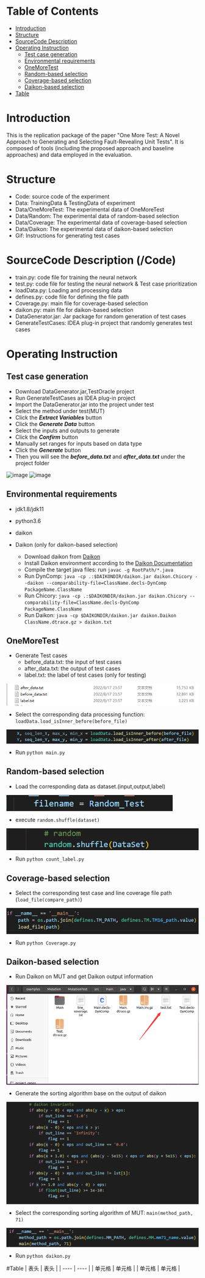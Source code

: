 # Table of Contents
- [Introduction](#introduction) 
- [Structure](#structure)
- [SourceCode Description](#sourcecode-description-code)
- [Operating Instruction](#operating-instruction)
    - [Test case generation](#test-case-generation)
    - [Environmental requirements](#environmental-requirements)
    - [OneMoreTest](#deeporacle)
    - [Random-based selection](#random-based-selection)
    - [Coverage-based selection](#coverage-based-selection)
    - [Daikon-based selection](#daikon-based-selection)
- [Table](#Table)
# Introduction
This is the replication package of the paper "One More Test: A Novel Approach to Generating and Selecting Fault-Revealing Unit Tests". It is composed of tools (including the proposed approach and baseline approaches) and data employed in the evaluation.

# Structure
- Code: source code of the experiment
- Data: TrainingData & TestingData of experiment
- Data/OneMoreTest: The experimental data of OneMoreTest
- Data/Random: The experimental data of random-based selection
- Data/Coverage: The experimental data of coverage-based selection
- Data/Daikon: The experimental data of daikon-based selection
- Gif: Instructions for generating test cases

# SourceCode Description (/Code)
- train.py: code file for training the neural network
- test.py: code file for testing the neural network & Test case prioritization
- loadData.py: Loading and processing data
- defines.py: code file for defining the file path
- Coverage.py: main file for coverage-based selection
- daikon.py: main file for daikon-based selection
- DataGenerator.jar: Jar package for random generation of test cases
- GenerateTestCases: IDEA plug-in project that randomly generates test cases

# Operating Instruction
## Test case generation
- Download DataGenerator.jar,TestOracle project
- Run GenerateTestCases as IDEA plug-in project
- Import the DataGenerator.jar into the project under test
- Select the method under test(MUT)
- Click the ***Extract Variables*** button
- Click the ***Generate Data*** button
- Select the inputs and outputs to generate
- Click the ***Confirm*** button
- Manually set ranges for inputs based on data type
- Click the ***Generate*** button
- Then you will see the ***before_data.txt*** and ***after_data.txt*** under the project folder

![image](https://github.com/OneMoreTest/OneMoreTest/blob/main/Gif/generateString.gif)
![image](https://github.com/OneMoreTest/OneMoreTest/blob/main/Gif/generateDouble.gif)

## Environmental requirements
- jdk1.8/jdk11
- python3.6
- daikon

- Daikon (only for daikon-based selection)
    - Download daikon from [Daikon](http://plse.cs.washington.edu/daikon/download/)
    - Install Daikon environment according to the [Daikon Documentation](http://plse.cs.washington.edu/daikon/download/doc/daikon.html#Installing-Daikon)
    - Compile the target java files: run ```javac -g RootPath/*.java```
    - Run DynComp: ```java -cp .:$DAIKONDIR/daikon.jar daikon.Chicory --daikon --comparability-file=ClassName.decls-DynComp PackageName.ClassName```
    - Run Chicory: ```java -cp .:$DAIKONDIR/daikon.jar daikon.Chicory --comparability-file=ClassName.decls-DynComp PackageName.ClassName```
    - Run Daikon: ```java -cp $DAIKONDIR/daikon.jar daikon.Daikon ClassName.dtrace.gz > daikon.txt```

## OneMoreTest
- Generate Test cases
    - before_data.txt: the input of test cases
    - after_data.txt: the output of test cases
    - label.txt: the label of test cases (only for testing)
<img src='./Fig/Data.jpg' align=center />

- Select the corresponding data processing function: ``` loadData.load_isInner_before(before_file)```
<img src='./Fig/LoadData.png' align=center />

- Run ```python main.py```

## Random-based selection
- Load the corresponding data as dataset.(input,output,label)
<img src='./Fig/RandomTest.jpg' align=center />

- execute ```random.shuffle(dataset)```
<img src='./Fig/Random.jpg' align=center />

- Run ```python count_label.py```

## Coverage-based selection
- Select the corresponding test case and line coverage file path (```load_file(compare_path)```)
<img src='./Fig/Coverage.jpg' align=center />

- Run ```python Coverage.py```

## Daikon-based selection
- Run Daikon on MUT and get Daikon output information
<img src='./Fig/DaikonInfo.jpg' align=center />

- Generate the sorting algorithm base on the output of daikon
<img src='./Fig/Algorithm.png' align=center />

- Select the corresponding sorting algorithm of MUT: ```main(method_path, 71)```
<img src='./Fig/Daikon.jpg' align=center />

- Run ```python daikon.py```

#Table
|  表头   | 表头  |
|  ----  | ----  |
| 单元格  | 单元格 |
| 单元格  | 单元格 |


